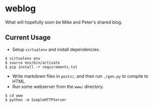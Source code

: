 weblog
======

What will hopefully soon be Mike and Peter's shared blog.

## Current Usage

* Setup `virtualenv` and install dependencies.
```
$ virtualenv env
$ source env/bin/activate
$ pip install -r requirements.txt
```

* Write markdown files in `posts/`, and then run `./gen.py` to compile to HTML.
* Run some webserver from the `www/` directory.
```
$ cd www
$ python -m SimpleHTTPServer
```
